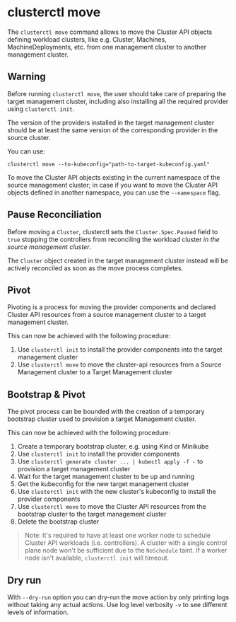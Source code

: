 # clusterctl move

The `clusterctl move` command allows to move the Cluster API objects defining workload clusters, like e.g. Cluster, Machines,
MachineDeployments, etc. from one management cluster to another management cluster.

<aside class="note warning">

<h1> Warning </h1>

Before running `clusterctl move`, the user should take care of preparing the target management cluster, including also installing
all the required provider using `clusterctl init`.

The version of the providers installed in the target management cluster should be at least the same version of the
corresponding provider in the source cluster.

</aside>

You can use:

```shell
clusterctl move --to-kubeconfig="path-to-target-kubeconfig.yaml"
```

To move the Cluster API objects existing in the current namespace of the source management cluster; in case if you want
to move the Cluster API objects defined in another namespace, you can use the `--namespace` flag.

<aside class="note">

<h1> Pause Reconciliation </h1>

Before moving a `Cluster`, clusterctl sets the `Cluster.Spec.Paused` field to `true` stopping
the controllers from reconciling the workload cluster _in the source management cluster_.

The `Cluster` object created in the target management cluster instead will be actively reconciled as soon as the move
process completes.

</aside>

## Pivot

Pivoting is a process for moving the provider components and declared Cluster API resources from a source management
cluster to a target management cluster.

This can now be achieved with the following procedure:

1. Use `clusterctl init` to install the provider components into the target management cluster
2. Use `clusterctl move` to move the cluster-api resources from a Source Management cluster to a Target Management cluster

## Bootstrap & Pivot

The pivot process can be bounded with the creation of a temporary bootstrap cluster
used to provision a target Management cluster.

This can now be achieved with the following procedure:

1. Create a temporary bootstrap cluster, e.g. using Kind or Minikube
2. Use `clusterctl init` to install the provider components
3. Use `clusterctl generate cluster ... | kubectl apply -f -` to provision a target management cluster
4. Wait for the target management cluster to be up and running
5. Get the kubeconfig for the new target management cluster
6. Use `clusterctl init` with the new cluster's kubeconfig to install the provider components
7. Use `clusterctl move` to move the Cluster API resources from the bootstrap cluster to the target management cluster
8. Delete the bootstrap cluster

> Note: It's required to have at least one worker node to schedule Cluster API workloads (i.e. controllers).
> A cluster with a single control plane node won't be sufficient due to the `NoSchedule` taint. If a worker node isn't available, `clusterctl init` will timeout.

## Dry run

With `--dry-run` option you can dry-run the move action by only printing logs without taking any actual actions. Use log level verbosity `-v` to see different levels of information.
